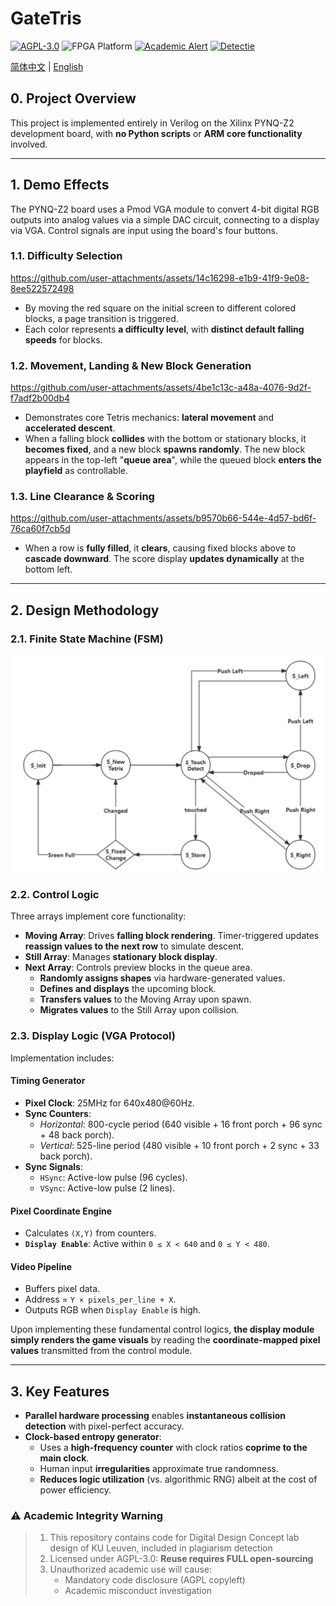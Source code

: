 # GateTris
[![AGPL-3.0](https://img.shields.io/badge/License-AGPL%203.0-blue?logo=gnu)](LICENSE)
![FPGA Platform](https://img.shields.io/badge/FPGA-Xilinx-8716F?logo=xilinx)
[![Academic Alert](https://img.shields.io/badge/ACADEMIC_USE-RESTRICTED-red?logo=academia)](#academic-integrity-warning)
[![Detectie](https://img.shields.io/badge/Plagiarism_Detectie-ACTIEF-red)](#academic-integrity-warning)


[简体中文](README_zh.md) | [English](README.md)

## **0. Project Overview**  
This project is implemented entirely in Verilog on the Xilinx PYNQ-Z2 development board, with **no Python scripts** or **ARM core functionality** involved.  

---

## **1. Demo Effects**  
The PYNQ-Z2 board uses a Pmod VGA module to convert 4-bit digital RGB outputs into analog values via a simple DAC circuit, connecting to a display via VGA. Control signals are input using the board's four buttons.

### **1.1. Difficulty Selection**  
https://github.com/user-attachments/assets/14c16298-e1b9-41f9-9e08-8ee522572498  

*   By moving the red square on the initial screen to different colored blocks, a page transition is triggered.  
*   Each color represents **a difficulty level**, with **distinct default falling speeds** for blocks.

### **1.2. Movement, Landing & New Block Generation**  
https://github.com/user-attachments/assets/4be1c13c-a48a-4076-9d2f-f7adf2b00db4  

*   Demonstrates core Tetris mechanics: **lateral movement** and **accelerated descent**.  
*   When a falling block **collides** with the bottom or stationary blocks, it **becomes fixed**, and a new block **spawns randomly**. The new block appears in the top-left "**queue area**", while the queued block **enters the playfield** as controllable.

### **1.3. Line Clearance & Scoring**  
https://github.com/user-attachments/assets/b9570b66-544e-4d57-bd6f-76ca60f7cb5d  

*   When a row is **fully filled**, it **clears**, causing fixed blocks above to **cascade downward**. The score display **updates dynamically** at the bottom left. 

---

## **2. Design Methodology**  
### **2.1. Finite State Machine (FSM)**  
![Finit State Machine Design](./FSM.png)

### **2.2. Control Logic**  
Three arrays implement core functionality:  
*   **Moving Array**: Drives **falling block rendering**. Timer-triggered updates **reassign values to the next row** to simulate descent.  
*   **Still Array**: Manages **stationary block display**.  
*   **Next Array**: Controls preview blocks in the queue area.  
    - **Randomly assigns shapes** via hardware-generated values.  
    - **Defines and displays** the upcoming block.  
    - **Transfers values** to the Moving Array upon spawn.  
    - **Migrates values** to the Still Array upon collision. 

### **2.3. Display Logic (VGA Protocol)**  
Implementation includes:  
#### **Timing Generator**  
- **Pixel Clock**: 25MHz for 640x480@60Hz.  
- **Sync Counters**:  
  - *Horizontal*: 800-cycle period (640 visible + 16 front porch + 96 sync + 48 back porch).  
  - *Vertical*: 525-line period (480 visible + 10 front porch + 2 sync + 33 back porch).  
- **Sync Signals**:  
  - `HSync`: Active-low pulse (96 cycles).  
  - `VSync`: Active-low pulse (2 lines).  

#### **Pixel Coordinate Engine**  
- Calculates `(X,Y)` from counters.  
- **`Display Enable`**: Active within `0 ≤ X < 640` and `0 ≤ Y < 480`.  

#### **Video Pipeline**  
- Buffers pixel data.  
- Address = `Y × pixels_per_line + X`.  
- Outputs RGB when `Display Enable` is high. 

Upon implementing these fundamental control logics, **the display module simply renders the game visuals** by reading the **coordinate-mapped pixel values** transmitted from the control module.

---

## **3. Key Features**  
*   **Parallel hardware processing** enables **instantaneous collision detection** with pixel-perfect accuracy.  
*   **Clock-based entropy generator**:  
    - Uses a **high-frequency counter** with clock ratios **coprime to the main clock**.  
    - Human input **irregularities** approximate true randomness.  
    - **Reduces logic utilization** (vs. algorithmic RNG) albeit at the cost of power efficiency. 

### ⚠️ Academic Integrity Warning
> 1. This repository contains code for Digital Design Concept lab design of KU Leuven, included in plagiarism detection  
> 2. Licensed under AGPL-3.0: **Reuse requires FULL open-sourcing**  
> 3. Unauthorized academic use will cause:  
>    - Mandatory code disclosure (AGPL copyleft)  
>    - Academic misconduct investigation